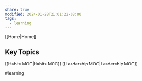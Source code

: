 ```yaml
---
share: true
modified: 2024-01-28T21:01:22-08:00
tags:
  - learning
---
```


[[Home|Home]]

## Key Topics
[[Habits MOC|Habits MOC]]
[[Leadership MOC|Leadership MOC]]

#learning 

